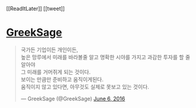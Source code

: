 [[ReadItLater]] [[tweet]]

# [GreekSage](https://twitter.com/GreekSage/status/739726075173822464)

> 국가든 기업이든 개인이든,  
> 높은 망루에서 미래를 바라볼줄 알고 명확한 시야를 가지고 과감한 투자를 할 줄 알아야  
> 그 미래를 거머쥐게 되는 것이다.  
> 보이는 만큼만 준비하고 움직이게된다.  
> 움직이지 않고 있다면, 아무것도 실제로 못보고 있는 것이다.
> 
> — GreekSage (@GreekSage) [June 6, 2016](https://twitter.com/GreekSage/status/739726075173822464?ref_src=twsrc%5Etfw)